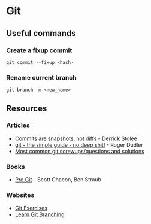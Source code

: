 # Git

## Useful commands

### Create a fixup commit

`git commit --fixup <hash>`

### Rename current branch

`git branch -m <new_name>`

## Resources

### Articles

* [Commits are snapshots, not diffs](https://github.blog/2020-12-17-commits-are-snapshots-not-diffs/) - Derrick Stolee
* [git - the simple guide - no deep shit!](https://rogerdudler.github.io/git-guide/) - Roger Dudler
* [Most common git screwups/questions and solutions](https://41j.com/blog/2015/02/common-git-screwupsquestions-solutions/)

### Books

* [Pro Git](https://git-scm.com/book/en/v2) - Scott Chacon, Ben Straub

### Websites

* [Git Exercises](https://gitexercises.fracz.com/)
* [Learn Git Branching](https://learngitbranching.js.org/)

